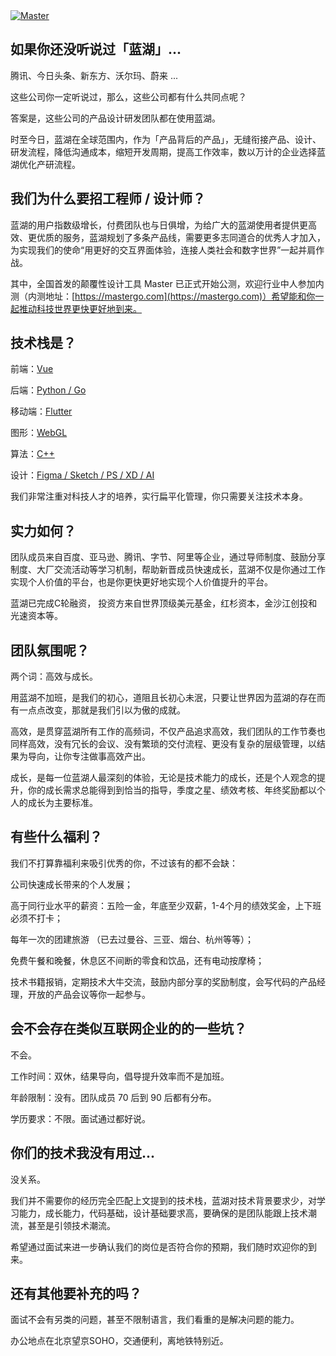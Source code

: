 <a href="https://mastergo.com" title="Master">
<img src="https://static.mastergo.com/mainsite/client/img/nav-logo.e6e1b30.svg" alt="Master" style="box-shadow=0;-webkit-box-shadow=0">
</a>

## 如果你还没听说过「蓝湖」...

腾讯、今日头条、新东方、沃尔玛、蔚来 ...

这些公司你一定听说过，那么，这些公司都有什么共同点呢？

答案是，这些公司的产品设计研发团队都在使用蓝湖。

时至今日，蓝湖在全球范围内，作为「产品背后的产品」，无缝衔接产品、设计、研发流程，降低沟通成本，缩短开发周期，提高工作效率，数以万计的企业选择蓝湖优化产研流程。



## 我们为什么要招工程师 / 设计师？

蓝湖的用户指数级增长，付费团队也与日俱增，为给广大的蓝湖使用者提供更高效、更优质的服务，蓝湖规划了多条产品线，需要更多志同道合的优秀人才加入，为实现我们的使命“用更好的交互界面体验，连接人类社会和数字世界”一起并肩作战。

其中，全国首发的颠覆性设计工具 Master 已正式开始公测，欢迎行业中人参加内测（内测地址：[https://mastergo.com](https://mastergo.com)）希望能和你一起推动科技世界更快更好地到来。

## 技术栈是？

前端：[Vue](frontend/)

后端：[Python / Go](backend/)

移动端：[Flutter](flutter/)

图形：[WebGL](WebGL/)

算法：[C++](C++/)

设计：[Figma / Sketch / PS / XD /  AI](design/)

我们非常注重对科技人才的培养，实行扁平化管理，你只需要关注技术本身。

## 实力如何？

团队成员来自百度、亚马逊、腾讯、字节、阿里等企业，通过导师制度、鼓励分享制度、大厂交流活动等学习机制，帮助新晋成员快速成长，蓝湖不仅是你通过工作实现个人价值的平台，也是你更快更好地实现个人价值提升的平台。

蓝湖已完成C轮融资， 投资方来自世界顶级美元基金，红杉资本，金沙江创投和光速资本等。

## 团队氛围呢？

两个词：高效与成长。

用蓝湖不加班，是我们的初心，道阻且长初心未泯，只要让世界因为蓝湖的存在而有一点点改变，那就是我们引以为傲的成就。

高效，是贯穿蓝湖所有工作的高频词，不仅产品追求高效，我们团队的工作节奏也同样高效，没有冗长的会议、没有繁琐的交付流程、更没有复杂的层级管理，以结果为导向，让你专注做事高效产出。

成长，是每一位蓝湖人最深刻的体验，无论是技术能力的成长，还是个人观念的提升，你的成长需求总能得到到恰当的指导，季度之星、绩效考核、年终奖励都以个人的成长为主要标准。

## 有些什么福利？

我们不打算靠福利来吸引优秀的你，不过该有的都不会缺：

公司快速成长带来的个人发展；

高于同行业水平的薪资：五险一金，年底至少双薪，1-4个月的绩效奖金，上下班必须不打卡；

每年一次的团建旅游 （已去过曼谷、三亚、烟台、杭州等等）；

免费午餐和晚餐，休息区不间断的零食和饮品，还有电动按摩椅；

技术书籍报销，定期技术大牛交流，鼓励内部分享的奖励制度，会写代码的产品经理，开放的产品会议等你一起参与。

## 会不会存在类似互联网企业的的一些坑？

不会。

工作时间：双休，结果导向，倡导提升效率而不是加班。

年龄限制：没有。团队成员 70 后到 90 后都有分布。

学历要求：不限。面试通过都好说。

## 你们的技术我没有用过...

没关系。

我们并不需要你的经历完全匹配上文提到的技术栈，蓝湖对技术背景要求少，对学习能力，成长能力，代码基础，设计基础要求高，要确保的是团队能跟上技术潮流，甚至是引领技术潮流。

希望通过面试来进一步确认我们的岗位是否符合你的预期，我们随时欢迎你的到来。

## 还有其他要补充的吗？

面试不会有另类的问题，甚至不限制语言，我们看重的是解决问题的能力。

办公地点在北京望京SOHO，交通便利，离地铁特别近。
